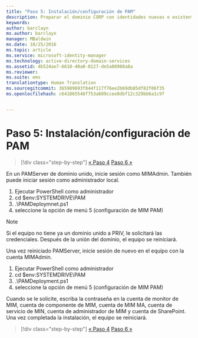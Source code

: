 ```yaml
---
title: "Paso 5: Instalación/configuración de PAM"
description: Preparar el dominio CORP con identidades nuevas o existentes para ser administrado por Privileged Identity Manager mediante scripts
keywords: 
author: barclayn
ms.author: barclayn
manager: MBaldwin
ms.date: 10/25/2016
ms.topic: article
ms.service: microsoft-identity-manager
ms.technology: active-directory-domain-services
ms.assetid: 4b524ae7-6610-40a0-8127-de5a08988a8a
ms.reviewer: 
ms.suite: ems
translationtype: Human Translation
ms.sourcegitcommit: 365989693f844f117f76ee2b69db85df82f06f35
ms.openlocfilehash: c641865548f753a609ccee8dbf12c329bb6a1c9f


---
```

# <a name="step-5-installingconfiguring-pam"></a>Paso 5: Instalación/configuración de PAM

>[!div class="step-by-step"]
[« Paso 4](sp1-step4-configuring-sharepoint.md)
[Paso 6 »](sp1-step6-setup-pam-trust.md)

En un PAMServer de dominio unido, inicie sesión como MIMAdmin. También puede iniciar sesión como administrador local.
1. Ejecutar PowerShell como administrador
2. cd $env:SYSTEMDRIVE\PAM
3. .\PAMDeploymnet.ps1
4. seleccione la opción de menú 5 (configuración de MIM PAM)

>[!NOTE]
>Si el equipo no tiene ya un dominio unido a PRIV, le solicitará las credenciales. Después de la unión del dominio, el equipo se reiniciará.

Una vez reiniciado PAMServer, inicie sesión de nuevo en el equipo con la cuenta MIMAdmin.

1. Ejecutar PowerShell como administrador
2. cd $env:SYSTEMDRIVE\PAM
3. .\PAMDeployment.ps1
4. seleccione la opción de menú 5 (configuración de MIM PAM)

  Cuando se le solicite, escriba la contraseña en la cuenta de monitor de MIM, cuenta de componente de MIM, cuenta de MIM MA, cuenta de servicio de MIN, cuenta de administrador de MIM y cuenta de SharePoint.
  Una vez completada la instalación, el equipo se reiniciará.

>[!div class="step-by-step"]
[« Paso 4](sp1-step4-configuring-sharepoint.md)
[Paso 6 »](sp1-step6-setup-pam-trust.md)



<!--HONumber=Nov16_HO2-->


